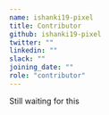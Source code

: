 ```yaml
---
name: ishanki19-pixel
title: Contributor
github: ishanki19-pixel
twitter: ""
linkedin: ""
slack: ""
joining_date: ""
role: "contributor"
---
```


Still waiting for this
